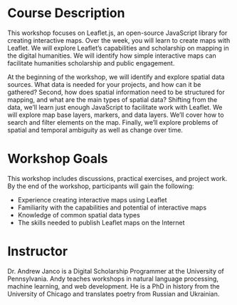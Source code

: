 
# Course Description

This workshop focuses on Leaflet.js, an open-source JavaScript library for creating interactive maps. Over the week, you will learn to create maps with Leaflet. We will explore Leaflet’s capabilities and scholarship on mapping in the digital humanities. We will identify how simple interactive maps can facilitate humanities scholarship and public engagement.

At the beginning of the workshop, we will identify and explore spatial data sources. What data is needed for your projects, and how can it be gathered? Second, how does spatial information need to be structured for mapping, and what are the main types of spatial data? Shifting from the data, we’ll learn just enough JavaScript to facilitate work with Leaflet. We will explore map base layers, markers, and data layers. We’ll cover how to search and filter elements on the map.  Finally, we’ll explore problems of spatial and temporal ambiguity as well as change over time.

# Workshop Goals 

This workshop includes discussions, practical exercises, and project work. By the end of the workshop, participants will gain the following:

- Experience creating interactive maps using Leaflet
- Familiarity with the capabilities and potential of interactive maps
- Knowledge of common spatial data types
- The skills needed to publish Leaflet maps on the Internet

# Instructor

Dr. Andrew Janco is a Digital Scholarship Programmer at the University of Pennsylvania.  Andy teaches workshops in natural language processing, machine learning, and web development. He is a PhD in history from the University of Chicago and translates poetry from Russian and Ukrainian.